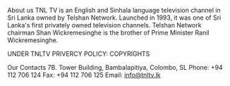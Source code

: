 About us
TNL TV is an English and Sinhala language television channel in Sri Lanka owned by Telshan Network. Launched in 1993, it was one of Sri Lanka's first privately owned television channels. Telshan Network chairman Shan Wickremesinghe is the brother of Prime Minister Ranil Wickremesinghe.

  
UNDER TNLTV PRIVERCY POLICY: COPYRIGHTS

Our Contacts
7B. Tower Building, Bambalapitiya,
Colombo, SL
Phone: +94 112 706 124
Fax: +94 112 706 125
Email: info@tnltv.lk
